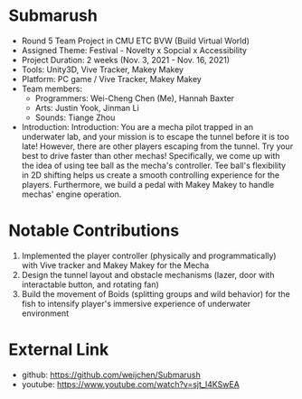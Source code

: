 # Submarush
- Round 5 Team Project in CMU ETC BVW (Build Virtual World)
- Assigned Theme: Festival - Novelty x Sopcial x Accessibility
- Project Duration: 2 weeks (Nov. 3, 2021 - Nov. 16, 2021)
- Tools: Unity3D, Vive Tracker, Makey Makey
- Platform: PC game / Vive Tracker, Makey Makey
- Team members: 
  - Programmers: Wei-Cheng Chen (Me), Hannah Baxter
  - Arts: Justin Yook, Jinman Li
  - Sounds: Tiange Zhou
- Introduction: Introduction: You are a mecha pilot trapped in an underwater lab, and your mission is to escape the tunnel before it is too late! However, there are other players escaping from the tunnel. Try your best to drive faster than other mechas! Specifically, we come up with the idea of using tee ball as the mecha's controller. Tee ball's flexibility in 2D shifting helps us create a smooth controlling experience for the players. Furthermore, we build a pedal with Makey Makey to handle mechas' engine operation.

# Notable Contributions
1. Implemented the player controller (physically and programmatically) with Vive tracker and Makey Makey for the Mecha
2. Design the tunnel layout and obstacle mechanisms (lazer, door with interactable button, and rotating fan)
3. Build the movement of Boids (splitting groups and wild behavior) for the fish to intensify player's immersive experience of underwater environment

# External Link
- github: https://github.com/weijchen/Submarush
- youtube: https://www.youtube.com/watch?v=sjt_l4KSwEA
